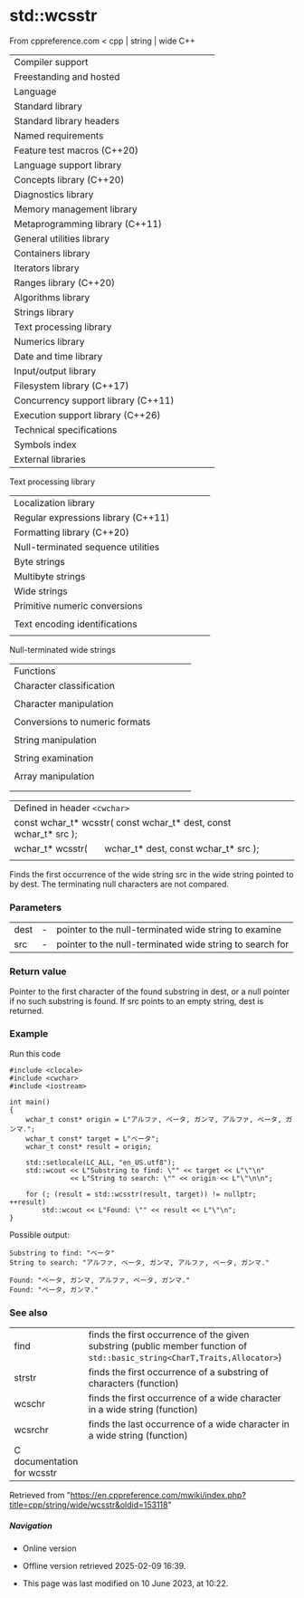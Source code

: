 # std::wcsstr

From cppreference.com
< cpp‎ | string‎ | wide
C++

|  |  |  |  |  |
| --- | --- | --- | --- | --- |
| Compiler support | | | | |
| Freestanding and hosted | | | | |
| Language | | | | |
| Standard library | | | | |
| Standard library headers | | | | |
| Named requirements | | | | |
| Feature test macros (C++20) | | | | |
| Language support library | | | | |
| Concepts library (C++20) | | | | |
| Diagnostics library | | | | |
| Memory management library | | | | |
| Metaprogramming library (C++11) | | | | |
| General utilities library | | | | |
| Containers library | | | | |
| Iterators library | | | | |
| Ranges library (C++20) | | | | |
| Algorithms library | | | | |
| Strings library | | | | |
| Text processing library | | | | |
| Numerics library | | | | |
| Date and time library | | | | |
| Input/output library | | | | |
| Filesystem library (C++17) | | | | |
| Concurrency support library (C++11) | | | | |
| Execution support library (C++26) | | | | |
| Technical specifications | | | | |
| Symbols index | | | | |
| External libraries | | | | |

Text processing library

|  |  |  |  |  |
| --- | --- | --- | --- | --- |
| Localization library | | | | |
| Regular expressions library (C++11) | | | | |
| Formatting library (C++20) | | | | |
| Null-terminated sequence utilities | | | | |
| Byte strings | | | | |
| Multibyte strings | | | | |
| Wide strings | | | | |
| Primitive numeric conversions | | | | |
| |  |  |  |  |  | | --- | --- | --- | --- | --- | | to_chars(C++17) | | | | | | to_chars_result(C++17) | | | | | | from_chars(C++17) | | | | | | from_chars_result(C++17) | | | | | | chars_format(C++17) | | | | | |
| Text encoding identifications | | | | |
| |  |  |  |  |  | | --- | --- | --- | --- | --- | | text_encoding(C++26) | | | | | |

Null-terminated wide strings

|  |  |  |  |  |
| --- | --- | --- | --- | --- |
| Functions | | | | |
| Character classification | | | | |
| |  |  |  |  |  | | --- | --- | --- | --- | --- | | iswalnum | | | | | | iswalpha | | | | | | iswlower | | | | | | iswupper | | | | | | iswdigit | | | | | | iswxdigit | | | | | | wctype | | | | | | |  |  |  |  |  | | --- | --- | --- | --- | --- | | iswblank(C++11) | | | | | | iswctype | | | | | | iswcntrl | | | | | | iswgraph | | | | | | iswspace | | | | | | iswprint | | | | | | iswpunct | | | | | |
| Character manipulation | | | | |
| |  |  |  |  |  | | --- | --- | --- | --- | --- | | towlower | | | | | | towupper | | | | | | |  |  |  |  |  | | --- | --- | --- | --- | --- | | towctrans | | | | | | wctrans | | | | | |
| Conversions to numeric formats | | | | |
| |  |  |  |  |  | | --- | --- | --- | --- | --- | | wcstolwcstoll(C++11) | | | | | | wcstofwcstodwcstold(C++11)(C++11) | | | | | | |  |  |  |  |  | | --- | --- | --- | --- | --- | | wcstoulwcstoull(C++11) | | | | | | wcstoimaxwcstouimax(C++11)(C++11) | | | | | |  | | | | | |
| String manipulation | | | | |
| |  |  |  |  |  | | --- | --- | --- | --- | --- | | wcslen | | | | | | wcscmp | | | | | | wcscoll | | | | | | wcsncmp | | | | | | wcschr | | | | | | wcsrchr | | | | | | |  |  |  |  |  | | --- | --- | --- | --- | --- | | wcspbrk | | | | | | wcsspn | | | | | | wcscspn | | | | | | ****wcsstr**** | | | | | | wcstok | | | | | |  | | | | | |
| String examination | | | | |
| |  |  |  |  |  | | --- | --- | --- | --- | --- | | wcscpy | | | | | | wcsncpy | | | | | | wcsxfrm | | | | | | |  |  |  |  |  | | --- | --- | --- | --- | --- | | wcscat | | | | | | wcsncat | | | | | |  | | | | | |
| Array manipulation | | | | |
| |  |  |  |  |  | | --- | --- | --- | --- | --- | | wmemcpy | | | | | | wmemmove | | | | | | wmemcmp | | | | | | |  |  |  |  |  | | --- | --- | --- | --- | --- | | wmemchr | | | | | | wmemset | | | | | |  | | | | | |
| |  |  |  |  |  | | --- | --- | --- | --- | --- | | Types | | | | | | wctrans_t | | | | | | wctype_t | | | | | | wint_t | | | | | | |  |  |  |  |  | | --- | --- | --- | --- | --- | | Macros | | | | | | WCHAR_MIN WCHAR_MAX WEOF | | | | | |

|  |  |  |
| --- | --- | --- |
| Defined in header `<cwchar>` |  |  |
| const wchar_t\* wcsstr( const wchar_t\* dest, const wchar_t\* src ); |  |  |
| wchar_t\* wcsstr(       wchar_t\* dest, const wchar_t\* src ); |  |  |
|  |  |  |

Finds the first occurrence of the wide string src in the wide string pointed to by dest. The terminating null characters are not compared.

### Parameters

|  |  |  |
| --- | --- | --- |
| dest | - | pointer to the null-terminated wide string to examine |
| src | - | pointer to the null-terminated wide string to search for |

### Return value

Pointer to the first character of the found substring in dest, or a null pointer if no such substring is found. If src points to an empty string, dest is returned.

### Example

Run this code

```
#include <clocale>
#include <cwchar>
#include <iostream>
 
int main()
{
    wchar_t const* origin = L"アルファ, ベータ, ガンマ, アルファ, ベータ, ガンマ.";
    wchar_t const* target = L"ベータ";
    wchar_t const* result = origin;
 
    std::setlocale(LC_ALL, "en_US.utf8");
    std::wcout << L"Substring to find: \"" << target << L"\"\n"
               << L"String to search: \"" << origin << L"\"\n\n";
 
    for (; (result = std::wcsstr(result, target)) != nullptr; ++result)
        std::wcout << L"Found: \"" << result << L"\"\n";
}

```

Possible output:

```
Substring to find: "ベータ"
String to search: "アルファ, ベータ, ガンマ, アルファ, ベータ, ガンマ."
 
Found: "ベータ, ガンマ, アルファ, ベータ, ガンマ."
Found: "ベータ, ガンマ."

```

### See also

|  |  |
| --- | --- |
| find | finds the first occurrence of the given substring   (public member function of `std::basic_string<CharT,Traits,Allocator>`) |
| strstr | finds the first occurrence of a substring of characters   (function) |
| wcschr | finds the first occurrence of a wide character in a wide string   (function) |
| wcsrchr | finds the last occurrence of a wide character in a wide string   (function) |
| C documentation for wcsstr | |

Retrieved from "<https://en.cppreference.com/mwiki/index.php?title=cpp/string/wide/wcsstr&oldid=153118>"

##### Navigation

- Online version
- Offline version retrieved 2025-02-09 16:39.

- This page was last modified on 10 June 2023, at 10:22.